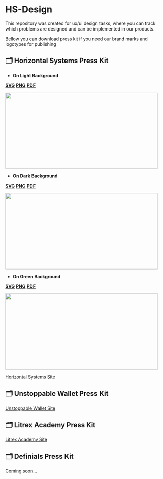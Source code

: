 # HS-Design

This repository was created for ux/ui design tasks, where you can track which problems are designed and can be implemented in our products.

Bellow you can download press kit if you need our brand marks and logotypes for publishing

## 🗂 Horizontal Systems Press Kit

* **On Light Background**

**[SVG](http://horizontalsystems.io)**
**[PNG](http://horizontalsystems.io)**
**[PDF](http://horizontalsystems.io)**

<img src=https://github.com/horizontalsystems/HS-Design/blob/master/images/HS-Logo-on-light.png width="480" height="240" /></a>

* **On Dark Background**

**[SVG](http://horizontalsystems.io)**
**[PNG](http://horizontalsystems.io)**
**[PDF](http://horizontalsystems.io)**

<img src=https://github.com/horizontalsystems/HS-Design/blob/master/images/HS-Logo-on-dark.png width="480" height="240" /></a>

* **On Green Background**

**[SVG](http://horizontalsystems.io)**
**[PNG](http://horizontalsystems.io)**
**[PDF](http://horizontalsystems.io)**

<img src=https://github.com/horizontalsystems/HS-Design/blob/master/images/HS-Logo-on-green.png width="480" height="240" /></a>


[Horizontal Systems Site](http://horizontalsystems.io)


## 🗂 Unstoppable Wallet Press Kit


[Unstoppable Wallet Site](http://unstoppable.money)
  
## 🗂 Litrex Academy Press Kit

[Litrex Academy Site](http://litrex.academy)


## 🗂 Definials Press Kit

[Coming soon...](http://soon)
  
